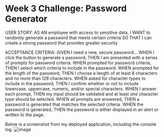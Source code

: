 # Week 3 Challenge: Password Generator

USER STORY:
AS AN employee with access to sensitive data,
I WANT to randomly generate a password that meets certain criteria
SO THAT I can create a strong password that provides greater security

ACCEPTANCE CRITERIA:
GIVEN I need a new, secure password...
WHEN I click the button to generate a password,
THEN I am presented with a series of prompts for password criteria.
WHEN prompted for password criteria,
THEN I select which criteria to include in the password.
WHEN prompted for the length of the password,
THEN I choose a length of at least 8 characters and no more than 128 characters.
WHEN asked for character types to include in the password,
THEN I confirm whether or not to include lowercase, uppercase, numeric, and/or special characters.
WHEN I answer each prompt,
THEN my input should be validated and at least one character type should be selected.
WHEN all prompts are answered,
THEN a password is generated that matches the selected criteria.
WHEN the password is generated,
THEN the password is either displayed in an alert or written to the page.





Below is a screenshot from my deployed application, including the console log.
![image](https://user-images.githubusercontent.com/119539738/209235001-8d200401-64a1-43e4-93ae-960db1875c7f.png)
